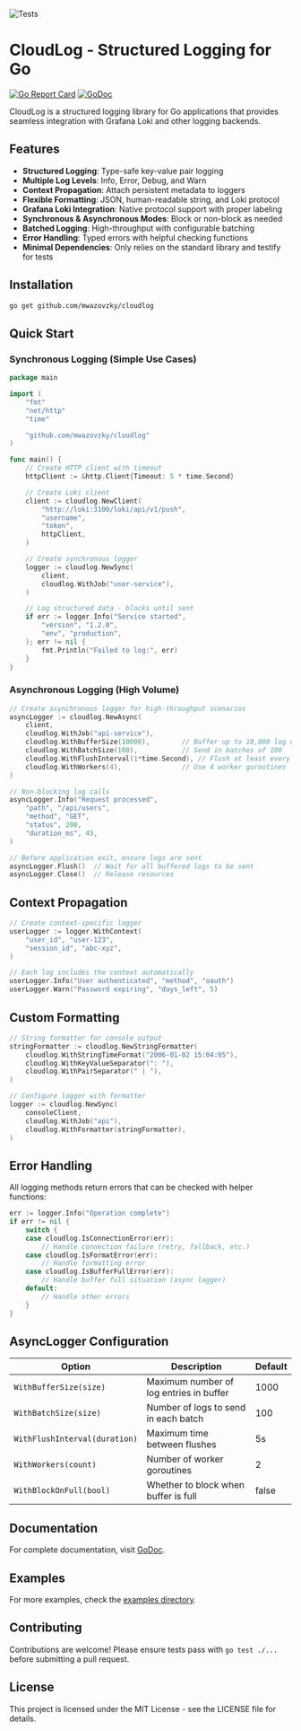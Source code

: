 ![Tests](https://github.com/mwazovzky/cloudlog/actions/workflows/test.yml/badge.svg)

# CloudLog - Structured Logging for Go

[![Go Report Card](https://goreportcard.com/badge/github.com/mwazovzky/cloudlog)](https://goreportcard.com/report/github.com/mwazovzky/cloudlog)
[![GoDoc](https://godoc.org/github.com/mwazovzky/cloudlog?status.svg)](https://godoc.org/github.com/mwazovzky/cloudlog)

CloudLog is a structured logging library for Go applications that provides seamless integration with Grafana Loki and other logging backends.

## Features

- **Structured Logging**: Type-safe key-value pair logging
- **Multiple Log Levels**: Info, Error, Debug, and Warn
- **Context Propagation**: Attach persistent metadata to loggers
- **Flexible Formatting**: JSON, human-readable string, and Loki protocol
- **Grafana Loki Integration**: Native protocol support with proper labeling
- **Synchronous & Asynchronous Modes**: Block or non-block as needed
- **Batched Logging**: High-throughput with configurable batching
- **Error Handling**: Typed errors with helpful checking functions
- **Minimal Dependencies**: Only relies on the standard library and testify for tests

## Installation

```bash
go get github.com/mwazovzky/cloudlog
```

## Quick Start

### Synchronous Logging (Simple Use Cases)

```go
package main

import (
	"fmt"
	"net/http"
	"time"

	"github.com/mwazovzky/cloudlog"
)

func main() {
	// Create HTTP client with timeout
	httpClient := &http.Client{Timeout: 5 * time.Second}

	// Create Loki client
	client := cloudlog.NewClient(
		"http://loki:3100/loki/api/v1/push",
		"username",
		"token",
		httpClient,
	)

	// Create synchronous logger
	logger := cloudlog.NewSync(
		client,
		cloudlog.WithJob("user-service"),
	)

	// Log structured data - blocks until sent
	if err := logger.Info("Service started",
		"version", "1.2.0",
		"env", "production",
	); err != nil {
		fmt.Println("Failed to log:", err)
	}
}
```

### Asynchronous Logging (High Volume)

```go
// Create asynchronous logger for high-throughput scenarios
asyncLogger := cloudlog.NewAsync(
	client,
	cloudlog.WithJob("api-service"),
	cloudlog.WithBufferSize(10000),        // Buffer up to 10,000 log entries
	cloudlog.WithBatchSize(100),           // Send in batches of 100
	cloudlog.WithFlushInterval(1*time.Second), // Flush at least every second
	cloudlog.WithWorkers(4),               // Use 4 worker goroutines
)

// Non-blocking log calls
asyncLogger.Info("Request processed",
	"path", "/api/users",
	"method", "GET",
	"status", 200,
	"duration_ms", 45,
)

// Before application exit, ensure logs are sent
asyncLogger.Flush()  // Wait for all buffered logs to be sent
asyncLogger.Close()  // Release resources
```

## Context Propagation

```go
// Create context-specific logger
userLogger := logger.WithContext(
	"user_id", "user-123",
	"session_id", "abc-xyz",
)

// Each log includes the context automatically
userLogger.Info("User authenticated", "method", "oauth")
userLogger.Warn("Password expiring", "days_left", 5)
```

## Custom Formatting

```go
// String formatter for console output
stringFormatter := cloudlog.NewStringFormatter(
	cloudlog.WithStringTimeFormat("2006-01-02 15:04:05"),
	cloudlog.WithKeyValueSeparator(": "),
	cloudlog.WithPairSeparator(" | "),
)

// Configure logger with formatter
logger := cloudlog.NewSync(
	consoleClient,
	cloudlog.WithJob("api"),
	cloudlog.WithFormatter(stringFormatter),
)
```

## Error Handling

All logging methods return errors that can be checked with helper functions:

```go
err := logger.Info("Operation complete")
if err != nil {
	switch {
	case cloudlog.IsConnectionError(err):
		// Handle connection failure (retry, fallback, etc.)
	case cloudlog.IsFormatError(err):
		// Handle formatting error
	case cloudlog.IsBufferFullError(err):
		// Handle buffer full situation (async logger)
	default:
		// Handle other errors
	}
}
```

## AsyncLogger Configuration

| Option                        | Description                             | Default |
| ----------------------------- | --------------------------------------- | ------- |
| `WithBufferSize(size)`        | Maximum number of log entries in buffer | 1000    |
| `WithBatchSize(size)`         | Number of logs to send in each batch    | 100     |
| `WithFlushInterval(duration)` | Maximum time between flushes            | 5s      |
| `WithWorkers(count)`          | Number of worker goroutines             | 2       |
| `WithBlockOnFull(bool)`       | Whether to block when buffer is full    | false   |

## Documentation

For complete documentation, visit [GoDoc](https://godoc.org/github.com/mwazovzky/cloudlog).

## Examples

For more examples, check the [examples directory](https://github.com/mwazovzky/cloudlog/tree/main/examples).

## Contributing

Contributions are welcome! Please ensure tests pass with `go test ./...` before submitting a pull request.

## License

This project is licensed under the MIT License - see the LICENSE file for details.

